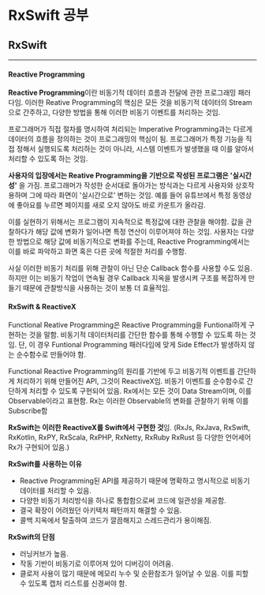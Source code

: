 # RxSwift 공부
## RxSwift
---
#### Reactive Programming
**Reactive Programming**이란 비동기적 데이터 흐름과 전달에 관한 프로그래밍 패러다임. 이러한 Reative Programming의 핵심은 모든 것을 비동기적 데이터의 Stream으로 간주하고, 다양한 방법을 통해 이러한 비동기 이벤트를 처리하는 것임.

프로그래머가 직접 절차를 명시하여 처리되는 Imperative Programming과는 다르게 데이터의 흐름을 정의하는 것이 프로그래밍의 핵심이 됨. 프로그래머가 특정 기능을 직접 정해서 실행되도록 처리하는 것이 아니라, 시스템 이벤트가 발생했을 때 이를 알아서 처리할 수 있도록 하는 것임.

**사용자의 입장에서는 Reative Programming을 기반으로 작성된 프로그램은 '실시간성'** 을 가짐. 프로그래머가 작성한 순서대로 돌아가는 방식과는 다르게 사용자와 상호작용하며 그에 따라 화면이 '실시간으로' 변하는 것임. 예를 들어 유튜브에서 특정 동영상에 좋아요를 누르면 페이지를 새로 오지 않아도 바로 카운트가 올라감.

이를 실현하기 위해서는 프로그램이 지속적으로 특정값에 대한 관찰을 해야함. 값을 관찰하다가 해당 값에 변화가 일어나면 특정 연산이 이루어져야 하는 것임. 사용자는 다양한 방법으로 해당 값에 비동기적으로 변화를 주는데, Reactive Programming에서는 이를 바로 파악하고 화면 혹은 다른 곳에 적절한 처리를 수행함.

사실 이러한 비동기 처리를 위해 관찰이 아닌 단순 Callback 함수를 사용할 수도 있음. 하지만 이는 비동기 작업이 연속될 경우 Callback 지옥을 발생시켜 구조를 복잡하게 만들기 때문에 관찰방식을 사용하는 것이 보통 더 효율적임.

#### RxSwift & ReactiveX
Functional Reative Programming은 Reactive Programming을 Funtional하게 구현하는 것을 말함. 비동기적 데이터처리를 간단한 함수를 통해 수행할 수 있도록 하는 것임. 단, 이 경우 Funtional Programming 패러다임에 맞게 Side Effect가 발생하지 않는 순수함수로 만들어야 함.

Functional Reactive Programming의 원리를 기반에 두고 비동기적 이벤트를 간단하게 처리하기 위해 만들어진 API, 그것이 ReactiveX임. 비동기 이벤트를 순수함수로 간단하게 처리할 수 있도록 구현되어 있음. Rx에서는 모든 것이 Data Stream이며, 이를 Observable이라고 표현함. Rx는 이러한 Observable의 변화를 관찰하기 위해 이를 Subscribe함

**RxSwift는 이러한 ReactiveX를 Swift에서 구현한 것**임. (RxJs, RxJava, RxSwift, RxKotlin, RxPY, RxScala, RxPHP, RxNetty, RxRuby RxRust 등 다양한 언어세어 Rx가 구현되어 있음.)

**RxSwift를 사용하는 이유**
- Reactive Programming된 API를 제공하기 때문에 명확하고 명시적으로 비동기 데이터를 처리할 수 있음.
- 다양한 비동기 처리방식을 하나로 통합함으로써 코드에 일관성을 제공함.
- 결국 확장이 어려웠던 아키텍처 패턴까지 해결할 수 있음.
- 콜백 지옥에서 탈출하여 코드가 깔끔해지고 스레드관리가 용이해짐.

**RxSwift의 단점**
- 러닝커브가 높음.
- 작동 기반이 비동기로 이루어져 있어 디버깅이 어려움.
- 클로저 사용이 많기 때문에 메모리 누수 및 순환참조가 일어날 수 있음. 이를 피할 수 있도록 캡처 리스트를 신경써야 함.